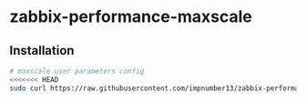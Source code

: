 # zabbix-performance-maxscale

Installation
------------

```bash
# maxscale user parameters config
<<<<<<< HEAD
sudo curl https://raw.githubusercontent.com/impnumber13/zabbix-performance-maxscale/master/userparameter_maxscale.conf -o /etc/zabbix/zabbix_agentd.d/userparameter_maxscale.conf
```